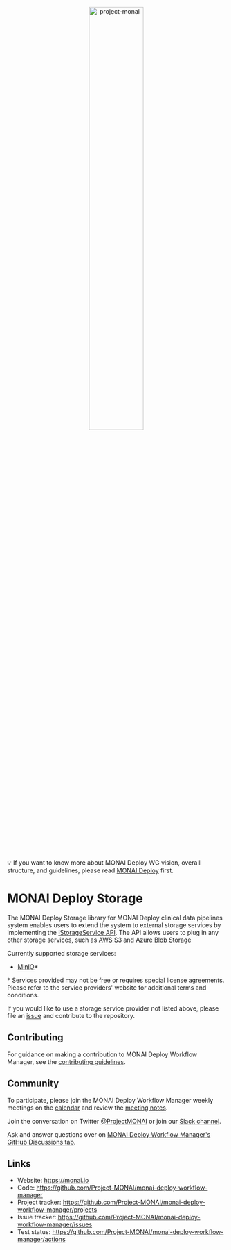 <p align="center">
<img src="https://raw.githubusercontent.com/Project-MONAI/MONAI/dev/docs/images/MONAI-logo-color.png" width="50%" alt='project-monai'>
</p>

💡 If you want to know more about MONAI Deploy WG vision, overall structure, and guidelines, please read [MONAI Deploy](https://github.com/Project-MONAI/monai-deploy) first.

# MONAI Deploy Storage

The MONAI Deploy Storage library for MONAI Deploy clinical data pipelines system enables users to extend the system to external storage services by implementing the [IStorageService API](src/Storage/API/IStorageService.cs).  The API allows users to plug in any other storage services, such as [AWS S3](https://aws.amazon.com/pm/serv-s3/) and [Azure Blob Storage](https://azure.microsoft.com/en-us/services/storage/blobs/)

Currently supported storage services:

- [MinIO](https://min.io/)*

\* Services provided may not be free or requires special license agreements.  Please refer to the service providers' website for additional terms and conditions.

If you would like to use a storage service provider not listed above, please file an [issue](https://github.com/Project-MONAI/monai-deploy-workflow-manager/issues) and contribute to the repository.

## Contributing

For guidance on making a contribution to MONAI Deploy Workflow Manager, see the [contributing guidelines](https://github.com/Project-MONAI/monai-deploy/blob/main/CONTRIBUTING.md).

## Community

To participate, please join the MONAI Deploy Workflow Manager weekly meetings on the [calendar](https://calendar.google.com/calendar/u/0/embed?src=c_954820qfk2pdbge9ofnj5pnt0g@group.calendar.google.com&ctz=America/New_York) and review the [meeting notes](https://docs.google.com/document/d/1ipCGxlq0Pd7Xnil2zGa1va99K7VbdhwcJiqel9aWzyA/edit?usp=sharing).

Join the conversation on Twitter [@ProjectMONAI](https://twitter.com/ProjectMONAI) or join our [Slack channel](https://forms.gle/QTxJq3hFictp31UM9).

Ask and answer questions over on [MONAI Deploy Workflow Manager's GitHub Discussions tab](https://github.com/Project-MONAI/monai-deploy-workflow-manager/discussions).

## Links

- Website: <https://monai.io>
- Code: <https://github.com/Project-MONAI/monai-deploy-workflow-manager>
- Project tracker: <https://github.com/Project-MONAI/monai-deploy-workflow-manager/projects>
- Issue tracker: <https://github.com/Project-MONAI/monai-deploy-workflow-manager/issues>
- Test status: <https://github.com/Project-MONAI/monai-deploy-workflow-manager/actions>

